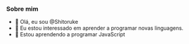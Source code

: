 ### Sobre mim

- 👋 Olá, eu sou @Shitoruke
- 👀 Eu estou interessado em aprender a programar novas linguagens.
- 🌱 Estou aprendendo a programar JavaScript
